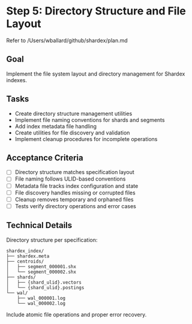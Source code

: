 # Step 5: Directory Structure and File Layout

Refer to /Users/wballard/github/shardex/plan.md

## Goal
Implement the file system layout and directory management for Shardex indexes.

## Tasks
- Create directory structure management utilities
- Implement file naming conventions for shards and segments
- Add index metadata file handling
- Create utilities for file discovery and validation
- Implement cleanup procedures for incomplete operations

## Acceptance Criteria
- [ ] Directory structure matches specification layout
- [ ] File naming follows ULID-based conventions
- [ ] Metadata file tracks index configuration and state
- [ ] File discovery handles missing or corrupted files
- [ ] Cleanup removes temporary and orphaned files
- [ ] Tests verify directory operations and error cases

## Technical Details
Directory structure per specification:
```
shardex_index/
├── shardex.meta
├── centroids/
│   ├── segment_000001.shx
│   └── segment_000002.shx
├── shards/
│   ├── {shard_ulid}.vectors
│   └── {shard_ulid}.postings
└── wal/
    ├── wal_000001.log
    └── wal_000002.log
```

Include atomic file operations and proper error recovery.